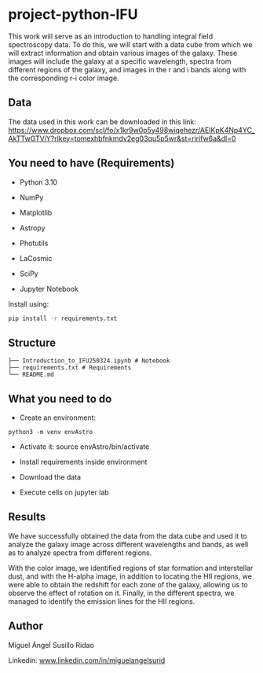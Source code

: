 # project-python-IFU

This work will serve as an introduction to handling integral field spectroscopy data. To do this, we will start with a data cube from which we will extract information and obtain various images of the galaxy. These images will include the galaxy at a specific wavelength, spectra from different regions of the galaxy, and images in the r and i bands along with the corresponding r-i color image.

## Data

The data used in this work can be downloaded in this link: https://www.dropbox.com/scl/fo/x1kr9w0p5y498wiqehezr/AEIKpK4Np4YC_AkTTwGTViY?rlkey=tomexhbfnkmdv2eg03qu5p5wr&st=ririfw6a&dl=0

## You need to have (Requirements)

- Python 3.10

- NumPy

- Matplotlib 

- Astropy 

- Photutils

- LaCosmic 

- SciPy 

- Jupyter Notebook

Install using:

```bash
pip install -r requirements.txt
```

## Structure
```
├── Introduction_to_IFU250324.ipynb # Notebook 
├── requirements.txt # Requirements
└── README.md
```

## What you need to do

- Create an environment:
```
python3 -m venv envAstro
```
- Activate it:
source envAstro/bin/activate

- Install requirements inside environment
  
- Download the data

- Execute cells on jupyter lab

## Results

We have successfully obtained the data from the data cube and used it to analyze the galaxy image across different wavelengths and bands, as well as to analyze spectra from different regions.

With the color image, we identified regions of star formation and interstellar dust, and with the H-alpha image, in addition to locating the HII regions, we were able to obtain the redshift for each zone of the galaxy, allowing us to observe the effect of rotation on it. Finally, in the different spectra, we managed to identify the emission lines for the HII regions.

## Author

Miguel Ángel Susillo Ridao

Linkedin: www.linkedin.com/in/miguelangelsurid
